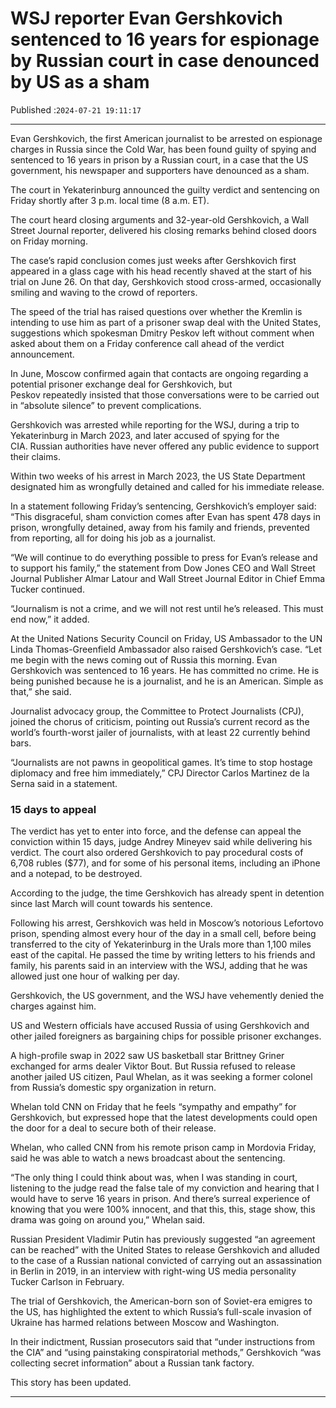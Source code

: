 # WSJ reporter Evan Gershkovich sentenced to 16 years for espionage by Russian court in case denounced by US as a sham

Published :`2024-07-21 19:11:17`

---

Evan Gershkovich, the first American journalist to be arrested on espionage charges in Russia since the Cold War, has been found guilty of spying and sentenced to 16 years in prison by a Russian court, in a case that the US government, his newspaper and supporters have denounced as a sham.

The court in Yekaterinburg announced the guilty verdict and sentencing on Friday shortly after 3 p.m. local time (8 a.m. ET).

The court heard closing arguments and 32-year-old Gershkovich, a Wall Street Journal reporter, delivered his closing remarks behind closed doors on Friday morning.

The case’s rapid conclusion comes just weeks after Gershkovich first appeared in a glass cage with his head recently shaved at the start of his trial on June 26. On that day, Gershkovich stood cross-armed, occasionally smiling and waving to the crowd of reporters.

The speed of the trial has raised questions over whether the Kremlin is intending to use him as part of a prisoner swap deal with the United States, suggestions which spokesman Dmitry Peskov left without comment when asked about them on a Friday conference call ahead of the verdict announcement.

In June, Moscow confirmed again that contacts are ongoing regarding a potential prisoner exchange deal for Gershkovich, but Peskov repeatedly insisted that those conversations were to be carried out in “absolute silence” to prevent complications.

Gershkovich was arrested while reporting for the WSJ, during a trip to Yekaterinburg in March 2023, and later accused of spying for the CIA. Russian authorities have never offered any public evidence to support their claims.

Within two weeks of his arrest in March 2023, the US State Department designated him as wrongfully detained and called for his immediate release.

In a statement following Friday’s sentencing, Gershkovich’s employer said: “This disgraceful, sham conviction comes after Evan has spent 478 days in prison, wrongfully detained, away from his family and friends, prevented from reporting, all for doing his job as a journalist.

“We will continue to do everything possible to press for Evan’s release and to support his family,” the statement from Dow Jones CEO and Wall Street Journal Publisher Almar Latour and Wall Street Journal Editor in Chief Emma Tucker continued.

“Journalism is not a crime, and we will not rest until he’s released. This must end now,” it added.

At the United Nations Security Council on Friday, US Ambassador to the UN Linda Thomas-Greenfield Ambassador also raised Gershkovich’s case. “Let me begin with the news coming out of Russia this morning. Evan Gershkovich was sentenced to 16 years. He has committed no crime. He is being punished because he is a journalist, and he is an American. Simple as that,” she said.

Journalist advocacy group, the Committee to Protect Journalists (CPJ), joined the chorus of criticism, pointing out Russia’s current record as the world’s fourth-worst jailer of journalists, with at least 22 currently behind bars.

“Journalists are not pawns in geopolitical games. It’s time to stop hostage diplomacy and free him immediately,” CPJ Director Carlos Martinez de la Serna said in a statement.

### 15 days to appeal

The verdict has yet to enter into force, and the defense can appeal the conviction within 15 days, judge Andrey Mineyev said while delivering his verdict. The court also ordered Gershkovich to pay procedural costs of 6,708 rubles ($77), and for some of his personal items, including an iPhone and a notepad, to be destroyed.

According to the judge, the time Gershkovich has already spent in detention since last March will count towards his sentence.

Following his arrest, Gershkovich was held in Moscow’s notorious Lefortovo prison, spending almost every hour of the day in a small cell, before being transferred to the city of Yekaterinburg in the Urals more than 1,100 miles east of the capital. He passed the time by writing letters to his friends and family, his parents said in an interview with the WSJ, adding that he was allowed just one hour of walking per day.

Gershkovich, the US government, and the WSJ have vehemently denied the charges against him.

US and Western officials have accused Russia of using Gershkovich and other jailed foreigners as bargaining chips for possible prisoner exchanges.

A high-profile swap in 2022 saw US basketball star Brittney Griner exchanged for arms dealer Viktor Bout. But Russia refused to release another jailed US citizen, Paul Whelan, as it was seeking a former colonel from Russia’s domestic spy organization in return.

Whelan told CNN on Friday that he feels “sympathy and empathy” for Gershkovich, but expressed hope that the latest developments could open the door for a deal to secure both of their release.

Whelan, who called CNN from his remote prison camp in Mordovia Friday, said he was able to watch a news broadcast about the sentencing.

“The only thing I could think about was, when I was standing in court, listening to the judge read the false tale of my conviction and hearing that I would have to serve 16 years in prison. And there’s surreal experience of knowing that you were 100% innocent, and that this, this, stage show, this drama was going on around you,” Whelan said.

Russian President Vladimir Putin has previously suggested “an agreement can be reached” with the United States to release Gershkovich and alluded to the case of a Russian national convicted of carrying out an assassination in Berlin in 2019, in an interview with right-wing US media personality Tucker Carlson in February.

The trial of Gershkovich, the American-born son of Soviet-era emigres to the US, has highlighted the extent to which Russia’s full-scale invasion of Ukraine has harmed relations between Moscow and Washington.

In their indictment, Russian prosecutors said that “under instructions from the CIA” and “using painstaking conspiratorial methods,” Gershkovich “was collecting secret information” about a Russian tank factory.

This story has been updated.

---

